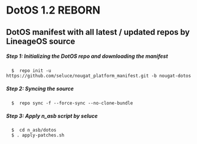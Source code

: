 DotOS 1.2 REBORN
===========
DotOS manifest with all latest / updated repos by LineageOS source
------------------

##### Step 1: Initializing the DotOS repo and downloading the manifest

      $  repo init -u https://github.com/seluce/nougat_platform_manifest.git -b nougat-dotos

##### Step 2: Syncing the source

      $  repo sync -f --force-sync --no-clone-bundle
	  
##### Step 3: Apply n_asb script by seluce

	  $  cd n_asb/dotos
	  $ . apply-patches.sh